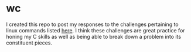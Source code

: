 # wc

I created this repo to post my responses to the challenges pertaining
to linux commands listed [here](https://codingchallenges.fyi/challenges/challenge-wc/). I think these challenges are great practice for honing my 
C skills as well as being able to break down a problem into its constituent
pieces.
